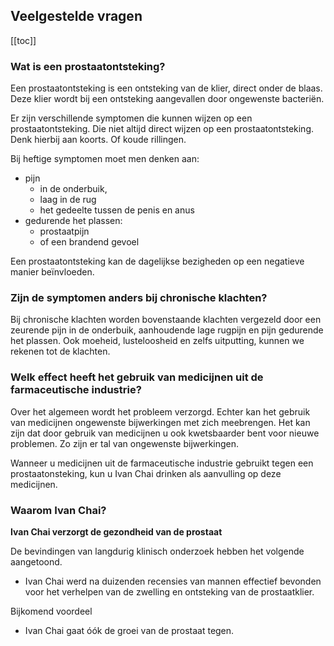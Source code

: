 ## Veelgestelde vragen

[[toc]]

### Wat is een prostaatontsteking?

Een prostaatontsteking is een ontsteking van de klier, direct onder de blaas. Deze klier wordt bij een ontsteking aangevallen door ongewenste bacteriën.

Er zijn verschillende symptomen die kunnen wijzen op een prostaatontsteking. Die niet altijd direct wijzen op een prostaatontsteking. Denk hierbij aan koorts. Of koude rillingen.

Bij heftige symptomen moet men denken aan:
* pijn
  - in de onderbuik,
  - laag in de rug
  - het gedeelte tussen de penis en anus
* gedurende het plassen:
  - prostaatpijn
  - of een brandend gevoel

Een prostaatontsteking kan de dagelijkse bezigheden op een negatieve manier beïnvloeden.

### Zijn de symptomen anders bij chronische klachten?

Bij chronische klachten worden bovenstaande klachten vergezeld door een zeurende pijn in de onderbuik, aanhoudende lage rugpijn en pijn gedurende het plassen. Ook moeheid, lusteloosheid en zelfs uitputting, kunnen we rekenen tot de klachten.

### Welk effect heeft het gebruik van medicijnen uit de farmaceutische industrie?

Over het algemeen wordt het probleem verzorgd. Echter kan het gebruik van medicijnen ongewenste bijwerkingen met zich meebrengen. Het kan zijn dat door gebruik van medicijnen u ook kwetsbaarder bent voor nieuwe problemen. Zo zijn er tal van ongewenste bijwerkingen.

Wanneer u medicijnen uit de farmaceutische industrie gebruikt tegen een prostaatonsteking, kun u Ivan Chai drinken als aanvulling op deze medicijnen.

### Waarom Ivan Chai?

**Ivan Chai verzorgt de gezondheid van de prostaat**

De bevindingen van langdurig klinisch onderzoek hebben het volgende aangetoond.

* Ivan Chai werd na duizenden recensies van mannen effectief bevonden voor het verhelpen van de zwelling en ontsteking van de prostaatklier.

Bijkomend voordeel
* Ivan Chai gaat óók de groei van de prostaat tegen.
